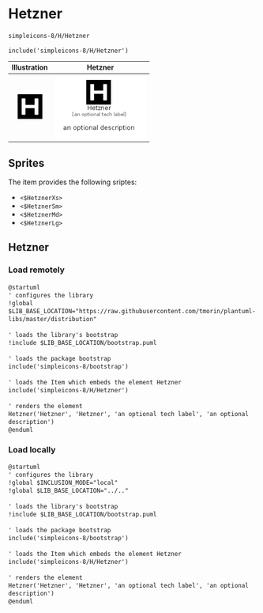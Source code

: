 # Hetzner


```text
simpleicons-8/H/Hetzner
```

```text
include('simpleicons-8/H/Hetzner')
```



| Illustration | Hetzner |
| :---: | :---: |
| ![illustration for Illustration](../../simpleicons-8/H/Hetzner.png) | ![illustration for Hetzner](../../simpleicons-8/H/Hetzner.Local.png) |



## Sprites
The item provides the following sriptes:

- `<$HetznerXs>`
- `<$HetznerSm>`
- `<$HetznerMd>`
- `<$HetznerLg>`





## Hetzner

### Load remotely
```plantuml
@startuml
' configures the library
!global $LIB_BASE_LOCATION="https://raw.githubusercontent.com/tmorin/plantuml-libs/master/distribution"

' loads the library's bootstrap
!include $LIB_BASE_LOCATION/bootstrap.puml

' loads the package bootstrap
include('simpleicons-8/bootstrap')

' loads the Item which embeds the element Hetzner
include('simpleicons-8/H/Hetzner')

' renders the element
Hetzner('Hetzner', 'Hetzner', 'an optional tech label', 'an optional description')
@enduml
```

### Load locally
```plantuml
@startuml
' configures the library
!global $INCLUSION_MODE="local"
!global $LIB_BASE_LOCATION="../.."

' loads the library's bootstrap
!include $LIB_BASE_LOCATION/bootstrap.puml

' loads the package bootstrap
include('simpleicons-8/bootstrap')

' loads the Item which embeds the element Hetzner
include('simpleicons-8/H/Hetzner')

' renders the element
Hetzner('Hetzner', 'Hetzner', 'an optional tech label', 'an optional description')
@enduml
```

